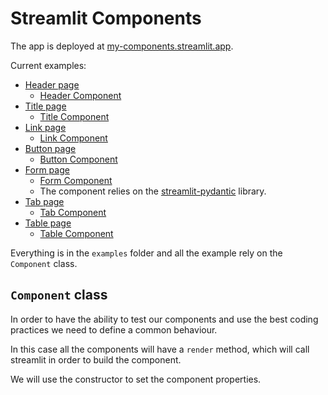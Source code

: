 # Streamlit Components

The app is deployed at [my-components.streamlit.app](https://clean-components.streamlit.app).

Current examples:

- [Header page](./pages/header.py)
  - [Header Component](./src/header/main.py)
- [Title page](./pages/title.py)
  - [Title Component](./src/title/main.py)
- [Link page](./pages/link.py)
  - [Link Component](./src/link/main.py)
- [Button page](./pages/button.py)
  - [Button Component](./src/button/main.py)
- [Form page](./pages/form.py)
    - [Form Component](./src/form/main.py)
    - The component relies on the [streamlit-pydantic](https://github.com/lukasmasuch/streamlit-pydantic) library.
- [Tab page](./pages/tab.py)
  - [Tab Component](./src/tab/main.py) 
- [Table page](./pages/table.py)
  - [Table Component](./src/table/main.py) 

Everything is in the `examples` folder and all the example rely on the `Component` class.

## `Component` class

In order to have the ability to test our components and use the best coding practices we need to
define a common behaviour.

In this case all the components will have a `render` method, which will call streamlit in order to 
build the component.

We will use the constructor to set the component properties.

